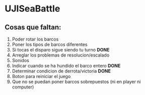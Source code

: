 # UJISeaBattle
## Cosas que faltan:
1. Poder rotar los barcos
2. Poner los tipos de barcos diferentes
3. Si tocas el disparo sigue siendo tu turno **DONE**
4. Arreglar los problemas de resolucion/escalado
5. Sonidos
6. Indicar cuando se ha hundido el barco entero **DONE**
7. Determinar condicion de derrota/victoria **DONE**
8. Boton para reiniciar el juego
9. Que no se puedan poner barcos sobrepuestos (ni en player ni computer)
